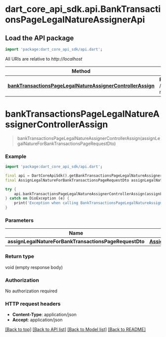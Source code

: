 # dart_core_api_sdk.api.BankTransactionsPageLegalNatureAssignerApi

## Load the API package
```dart
import 'package:dart_core_api_sdk/api.dart';
```

All URIs are relative to *http://localhost*

Method | HTTP request | Description
------------- | ------------- | -------------
[**bankTransactionsPageLegalNatureAssignerControllerAssign**](BankTransactionsPageLegalNatureAssignerApi.md#banktransactionspagelegalnatureassignercontrollerassign) | **POST** /bank/transactions/page/legal-nature/assign | 


# **bankTransactionsPageLegalNatureAssignerControllerAssign**
> bankTransactionsPageLegalNatureAssignerControllerAssign(assignLegalNatureForBankTransactionsPageRequestDto)



### Example
```dart
import 'package:dart_core_api_sdk/api.dart';

final api = DartCoreApiSdk().getBankTransactionsPageLegalNatureAssignerApi();
final AssignLegalNatureForBankTransactionsPageRequestDto assignLegalNatureForBankTransactionsPageRequestDto = ; // AssignLegalNatureForBankTransactionsPageRequestDto | 

try {
    api.bankTransactionsPageLegalNatureAssignerControllerAssign(assignLegalNatureForBankTransactionsPageRequestDto);
} catch on DioException (e) {
    print('Exception when calling BankTransactionsPageLegalNatureAssignerApi->bankTransactionsPageLegalNatureAssignerControllerAssign: $e\n');
}
```

### Parameters

Name | Type | Description  | Notes
------------- | ------------- | ------------- | -------------
 **assignLegalNatureForBankTransactionsPageRequestDto** | [**AssignLegalNatureForBankTransactionsPageRequestDto**](AssignLegalNatureForBankTransactionsPageRequestDto.md)|  | 

### Return type

void (empty response body)

### Authorization

No authorization required

### HTTP request headers

 - **Content-Type**: application/json
 - **Accept**: application/json

[[Back to top]](#) [[Back to API list]](../README.md#documentation-for-api-endpoints) [[Back to Model list]](../README.md#documentation-for-models) [[Back to README]](../README.md)

